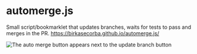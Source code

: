 # automerge.js
Small script/bookmarklet that updates branches, waits for tests to pass and merges in the PR.
https://birkasecorba.github.io/automerge.js/

![The auto merge button appears next to the update branch button](https://github.com/birkasecorba/automerge.js/raw/add-screens/screenshots/button-visible.png)
